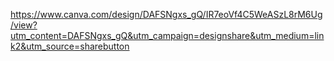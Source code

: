 https://www.canva.com/design/DAFSNgxs_gQ/IR7eoVf4C5WeASzL8rM6Ug/view?utm_content=DAFSNgxs_gQ&utm_campaign=designshare&utm_medium=link2&utm_source=sharebutton
